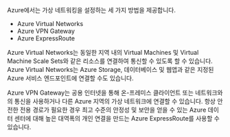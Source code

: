 Azure에서는 가상 네트워킹을 설정하는 세 가지 방법을 제공합니다. 
 - Azure Virtual Networks
 - Azure VPN Gateway
 - Azure ExpressRoute 
 
 Azure Virtual Networks는 동일한 지역 내의 Virtual Machines 및 Virtual Machine Scale Sets와 같은 리소스를 연결하여 통신할 수 있도록 할 수 있습니다. Azure Virtual Networks는 Azure Storage, 데이터베이스 및 웹앱과 같은 지정된 Azure 서비스 엔드포인트에 연결할 수도 있습니다.

Azure VPN Gateway는 공용 인터넷을 통해 온-프레미스 클라이언트 또는 네트워크와의 통신을 사용하거나 다른 Azure 지역의 가상 네트워크에 연결할 수 있습니다. 항상 안전한 전용 경로가 필요한 경우 최고 수준의 안정성 및 보안을 얻을 수 있는 Azure 데이터 센터에 대해 높은 대역폭의 개인 연결을 만드는 Azure ExpressRoute를 사용할 수 있습니다.